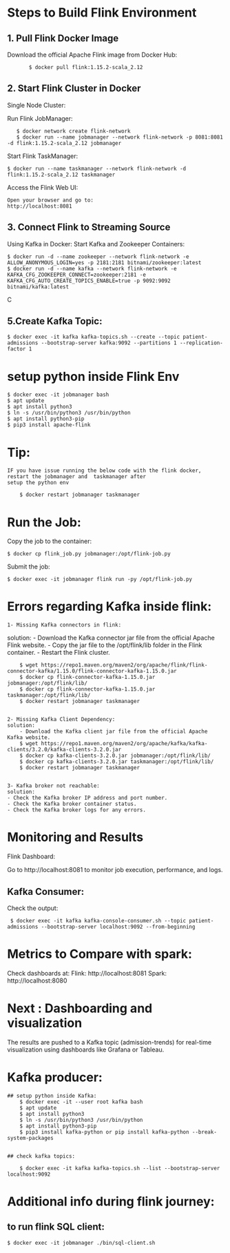 # Steps to Build Flink Environment

## 1. Pull Flink Docker Image
Download the official Apache Flink image from Docker Hub:

           $ docker pull flink:1.15.2-scala_2.12 


## 2. Start Flink Cluster in Docker
Single Node Cluster:

Run Flink JobManager:

       $ docker network create flink-network
       $ docker run --name jobmanager --network flink-network -p 8081:8081 -d flink:1.15.2-scala_2.12 jobmanager


Start Flink TaskManager:

    $ docker run --name taskmanager --network flink-network -d flink:1.15.2-scala_2.12 taskmanager

Access the Flink Web UI:

    Open your browser and go to:
    http://localhost:8081


## 3. Connect Flink to Streaming Source
Using Kafka in Docker:
Start Kafka and Zookeeper Containers:


    $ docker run -d --name zookeeper --network flink-network -e ALLOW_ANONYMOUS_LOGIN=yes -p 2181:2181 bitnami/zookeeper:latest
    $ docker run -d --name kafka --network flink-network -e KAFKA_CFG_ZOOKEEPER_CONNECT=zookeeper:2181 -e KAFKA_CFG_AUTO_CREATE_TOPICS_ENABLE=true -p 9092:9092 bitnami/kafka:latest
C
## 5.Create Kafka Topic:


    $ docker exec -it kafka kafka-topics.sh --create --topic patient-admissions --bootstrap-server kafka:9092 --partitions 1 --replication-factor 1

# setup python inside Flink Env

    $ docker exec -it jobmanager bash
    $ apt update
    $ apt install python3
    $ ln -s /usr/bin/python3 /usr/bin/python
    $ apt install python3-pip
    $ pip3 install apache-flink


# Tip: 
    IF you have issue running the below code with the flink docker, restart the jobmanager and  taskmanager after 
    setup the python env 

        $ docker restart jobmanager taskmanager

# Run the Job:
 Copy the job to the container:

    $ docker cp flink_job.py jobmanager:/opt/flink-job.py

Submit the job:

    $ docker exec -it jobmanager flink run -py /opt/flink-job.py


# Errors regarding Kafka inside flink:

    1- Missing Kafka connectors in flink:
  solution:
    - Download the Kafka connector jar file from the official Apache Flink website.
    - Copy the jar file to the /opt/flink/lib folder in the Flink container.
    - Restart the Flink cluster.


        $ wget https://repo1.maven.org/maven2/org/apache/flink/flink-connector-kafka/1.15.0/flink-connector-kafka-1.15.0.jar
        $ docker cp flink-connector-kafka-1.15.0.jar jobmanager:/opt/flink/lib/
        $ docker cp flink-connector-kafka-1.15.0.jar taskmanager:/opt/flink/lib/
        $ docker restart jobmanager taskmanager


    2- Missing Kafka Client Dependency:
    solution:
        - Download the Kafka client jar file from the official Apache Kafka website.    
        $ wget https://repo1.maven.org/maven2/org/apache/kafka/kafka-clients/3.2.0/kafka-clients-3.2.0.jar
        $ docker cp kafka-clients-3.2.0.jar jobmanager:/opt/flink/lib/
        $ docker cp kafka-clients-3.2.0.jar taskmanager:/opt/flink/lib/
        $ docker restart jobmanager taskmanager    
    
    
    3- Kafka broker not reachable:
    solution:
    - Check the Kafka broker IP address and port number.
    - Check the Kafka broker container status.
    - Check the Kafka broker logs for any errors.

# Monitoring and Results
Flink Dashboard:

Go to http://localhost:8081 to monitor job execution, performance, and logs.

## Kafka Consumer:

Check the output:

     $ docker exec -it kafka kafka-console-consumer.sh --topic patient-admissions --bootstrap-server localhost:9092 --from-beginning


# Metrics to Compare with spark:

Check dashboards at:
Flink: http://localhost:8081
Spark: http://localhost:8080


# Next : Dashboarding and visualization

The results are pushed to a Kafka topic (admission-trends) for real-time visualization using dashboards like Grafana or Tableau.


# Kafka producer:

    ## setup python inside Kafka:
        $ docker exec -it --user root kafka bash
        $ apt update
        $ apt install python3
        $ ln -s /usr/bin/python3 /usr/bin/python
        $ apt install python3-pip
        $ pip3 install kafka-python or pip install kafka-python --break-system-packages


    ## check kafka topics:
    
        $ docker exec -it kafka kafka-topics.sh --list --bootstrap-server localhost:9092


# Additional info during flink journey:

## to run flink SQL client:

    $ docker exec -it jobmanager ./bin/sql-client.sh

